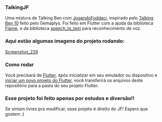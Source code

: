 ### TalkingJF

Uma mistura de Talking Ben com <a href="https://www.youtube.com/c/jogandofoddaci">JogandoFoddaci</a>, inspirado pelo <a href="https://www.youtube.com/watch?v=KmYRrOgL94E&t=970s">Talking Ben 10</a> feito pelo Gemaplys.
Foi feito em Flutter com a ajuda da biblioteca <a href="https://pub.dev/packages/flame">Flame</a>, e da biblioteca <a href="https://pub.dev/packages/speech_to_text">speech_to_text</a> para reconhecimento de voz.

### Aqui estão algumas imagens do projeto rodando:
[Screenshot_226](https://user-images.githubusercontent.com/113607857/192342556-819cc1a5-3e5c-41be-852d-966a6f76ed33.png)

### Como rodar

Você precisará de <a href="https://docs.flutter.dev/get-started/install">Flutter</a>, após inicializar em seu emulador ou dispositivo e <a href="https://docs .flutter.dev/get-started/codelab">iniciar um novo projeto do Flutter</a>, você transferirá os arquivos deste repositório para a pasta do seu projeto Flutter.

### Esse projeto foi feito apenas por estudos e diversão!!

Se sintam livres pra modificar, esse projeto é direito do JF!
Espero que gostem :)
